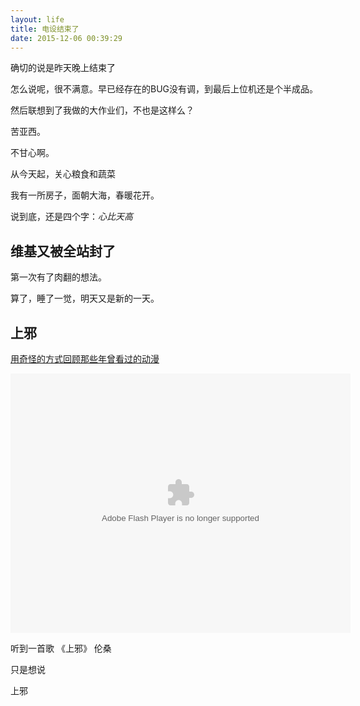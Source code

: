 ```yaml
---
layout: life
title: 电设结束了
date: 2015-12-06 00:39:29
---
```


确切的说是昨天晚上结束了

怎么说呢，很不满意。早已经存在的BUG没有调，到最后上位机还是个半成品。

然后联想到了我做的大作业们，不也是这样么？

苦亚西。

不甘心啊。

从今天起，关心粮食和蔬菜

我有一所房子，面朝大海，春暖花开。


说到底，还是四个字：*心比天高*


## 维基又被全站封了
第一次有了肉翻的想法。

算了，睡了一觉，明天又是新的一天。

## 上邪

[用奇怪的方式回顾那些年曾看过的动漫](http://www.bilibili.com/video/av3223015/)

<embed height="415" width="544" quality="high" allowfullscreen="true" type="application/x-shockwave-flash" src="http://static.hdslb.com/miniloader.swf" flashvars="aid=3223015&page=1" pluginspage="http://www.adobe.com/shockwave/download/download.cgi?P1_Prod_Version=ShockwaveFlash"></embed>

听到一首歌 《上邪》 伦桑

只是想说

上邪


